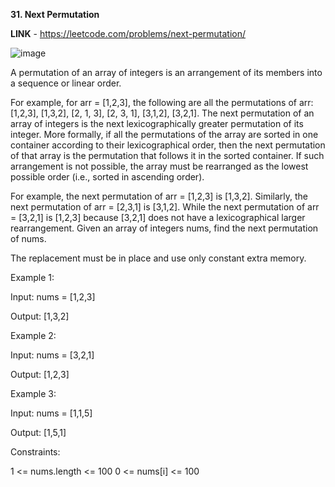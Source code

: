 **31. Next Permutation**

**LINK** - https://leetcode.com/problems/next-permutation/

![image](https://user-images.githubusercontent.com/92528845/191338854-eddd54aa-cf8d-4c5c-987e-bcb879b35894.png)


A permutation of an array of integers is an arrangement of its members into a sequence or linear order.

For example, for arr = [1,2,3], the following are all the permutations of arr: [1,2,3], [1,3,2], [2, 1, 3], [2, 3, 1], [3,1,2], [3,2,1].
The next permutation of an array of integers is the next lexicographically greater permutation of its integer. More formally, if all the permutations of the array are sorted in one container according to their lexicographical order, then the next permutation of that array is the permutation that follows it in the sorted container. If such arrangement is not possible, the array must be rearranged as the lowest possible order (i.e., sorted in ascending order).

For example, the next permutation of arr = [1,2,3] is [1,3,2].
Similarly, the next permutation of arr = [2,3,1] is [3,1,2].
While the next permutation of arr = [3,2,1] is [1,2,3] because [3,2,1] does not have a lexicographical larger rearrangement.
Given an array of integers nums, find the next permutation of nums.

The replacement must be in place and use only constant extra memory.

 
Example 1:

Input: nums = [1,2,3]

Output: [1,3,2]


Example 2:

Input: nums = [3,2,1]

Output: [1,2,3]


Example 3:

Input: nums = [1,1,5]

Output: [1,5,1]
 

Constraints:

1 <= nums.length <= 100
0 <= nums[i] <= 100
